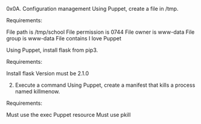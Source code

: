 0x0A. Configuration management
Using Puppet, create a file in /tmp.

Requirements:

File path is /tmp/school
File permission is 0744
File owner is www-data
File group is www-data
File contains I love Puppet

Using Puppet, install flask from pip3.

Requirements:

Install flask
Version must be 2.1.0

2. Execute a command
Using Puppet, create a manifest that kills a process named killmenow.

Requirements:

Must use the exec Puppet resource
Must use pkill
